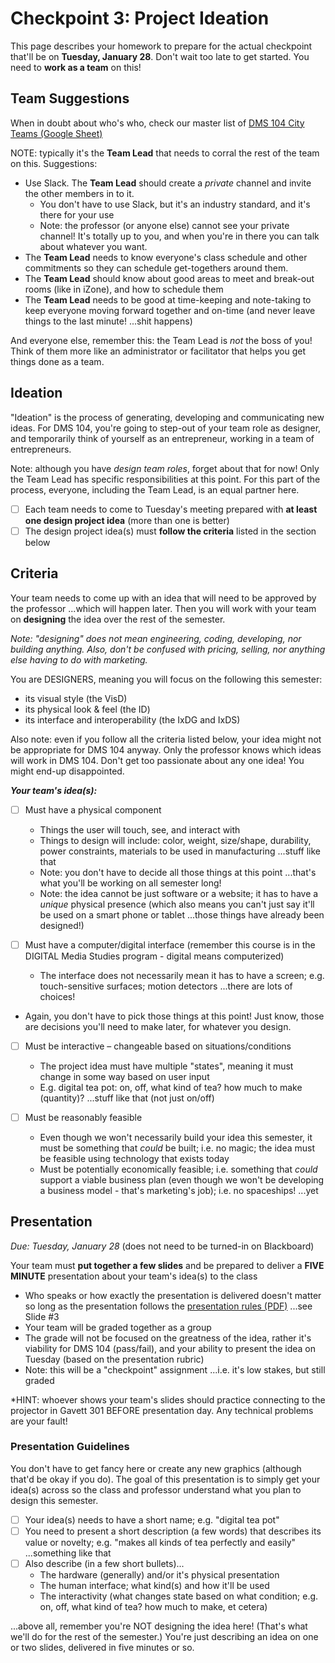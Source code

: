 
# Checkpoint 3: Project Ideation

This page describes your homework to prepare for the actual checkpoint that'll be on **Tuesday, January 28**.  Don't wait too late to get started.  You need to **work as a team** on this!

## Team Suggestions

When in doubt about who's who, check our master list of [DMS 104 City Teams (Google Sheet)](https://docs.google.com/spreadsheets/d/1UbdBF9IbIszRgiBGJvKIZuRk87naHoRm23v-MqI_drE/edit#gid=0)

NOTE: typically it's the **Team Lead** that needs to corral the rest of the team on this.  Suggestions:

- Use Slack. The **Team Lead** should create a *private* channel and invite the other members in to it.
  - You don't have to use Slack, but it's an industry standard, and it's there for your use
  - Note: the professor (or anyone else) cannot see your private channel!  It's totally up to you, and when you're in there you can talk about whatever you want.
- The **Team Lead** needs to know everyone's class schedule and other commitments so they can schedule get-togethers around them.
- The **Team Lead** should know about good areas to meet and break-out rooms (like in iZone), and how to schedule them
- The **Team Lead** needs to be good at time-keeping and note-taking to keep everyone moving forward together and on-time (and never leave things to the last minute! ...shit happens)

And everyone else, remember this: the Team Lead is *not* the boss of you!  Think of them more like an administrator or facilitator that helps you get things done as a team.

## Ideation

"Ideation" is the process of generating, developing and communicating new ideas.  For DMS 104, you're going to step-out of your team role as designer, and temporarily think of yourself as an entrepreneur, working in a team of entrepreneurs.

Note: although you have *design team roles*, forget about that for now! Only the Team Lead has specific responsibilities at this point.  For this part of the process, everyone, including the Team Lead, is an equal partner here.

- [ ] Each team needs to come to Tuesday's meeting prepared with **at least one design project idea** (more than one is better)
- [ ] The design project idea(s) must **follow the criteria** listed in the section below

## Criteria

Your team needs to come up with an idea that will need to be approved by the professor ...which will happen later.  Then you will work with your team on **designing** the idea over the rest of the semester.

*Note: "designing" does not mean engineering, coding, developing, nor building anything.  Also, don't be confused with pricing, selling, nor anything else having to do with marketing.*

You are DESIGNERS, meaning you will focus on the following this semester:
- its visual style (the VisD)
- its physical look & feel (the ID)
- its interface and interoperability (the IxDG and IxDS)

Also note: even if you follow all the criteria listed below, your idea might not be appropriate for DMS 104 anyway.  Only the professor knows which ideas will work in DMS 104. Don't get too passionate about any one idea!  You might end-up disappointed.

***Your team's idea(s):*** 

- [ ] Must have a physical component
  - Things the user will touch, see, and interact with
  - Things to design will include: color, weight, size/shape, durability, power constraints, materials to be used in manufacturing ...stuff like that
  - Note: you don't have to decide all those things at this point ...that's what you'll be working on all semester long!
  - Note: the idea cannot be just software or a website; it has to have a *unique* physical presence (which also means you can't just say it'll be used on a smart phone or tablet ...those things have already been designed!)
  
- [ ] Must have a computer/digital interface (remember this course is in the DIGITAL Media Studies program  - digital means computerized)
  - The interface does not necessarily mean it has to have a screen; e.g. touch-sensitive surfaces; motion detectors ...there are lots of choices!
- Again, you don't have to pick those things at this point!  Just know, those are decisions you'll need to make later, for whatever you design. 
  
- [ ] Must be interactive – changeable based on situations/conditions
  - The project idea must have multiple "states", meaning it must change in some way based on user input
  - E.g. digital tea pot: on, off, what kind of tea? how much to make (quantity)? ...stuff like that (not just on/off)
  
- [ ] Must be reasonably feasible
  - Even though we won't necessarily build your idea this semester, it must be something that *could* be built; i.e. no magic; the idea must be feasible using technology that exists today
  - Must be potentially economically feasible; i.e. something that *could* support a viable business plan (even though we won't be developing a business model - that's marketing's job); i.e. no spaceships! ...yet

## Presentation

*Due: Tuesday, January 28* (does not need to be turned-in on Blackboard)

Your team must **put together a few slides** and be prepared to deliver a **FIVE MINUTE** presentation about your team's idea(s) to the class

- Who speaks or how exactly the presentation is delivered doesn't matter so long as the presentation follows the [presentation rules (PDF)](../01-introduction/presentation-rules.pdf) ...see Slide #3
- Your team will be graded together as a group
- The grade will not be focused on the greatness of the idea, rather it's viability for DMS 104 (pass/fail), and your ability to present the idea on Tuesday (based on the presentation rubric)
- Note: this will be a "checkpoint" assignment ...i.e. it's low stakes, but still graded

*HINT: whoever shows your team's slides should practice connecting to the projector in Gavett 301 BEFORE presentation day.  Any technical problems are your fault!

### Presentation Guidelines

You don't have to get fancy here or create any new graphics (although that'd be okay if you do).  The goal of this presentation is to simply get your idea(s) across so the class and professor understand what you plan to design this semester.

- [ ] Your idea(s) needs to have a short name; e.g. "digital tea pot"
- [ ] You need to present a short description (a few words) that describes its value or novelty; e.g. "makes all kinds of tea perfectly and easily" ...something like that
- [ ] Also describe (in a few short bullets)...
  - The hardware (generally) and/or it's physical presentation
  - The human interface; what kind(s) and how it'll be used
  - The interactivity (what changes state based on what condition; e.g. on, off, what kind of tea? how much to make, et cetera)

...above all, remember you're NOT designing the idea here!  (That's what we'll do for the rest of the semester.) You're just describing an idea on one or two slides, delivered in five minutes or so.